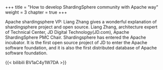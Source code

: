 +++
title = "How to develop ShardingSphere community with Apache way"
weight = 3
chapter = true
+++

Apache shardingsphere VP: Liang Zhang gives a wonderful explanation of shardingsphere project and open source. Liang Zhang, architecture expert of Technical Center, JD Digital Technology(JD.com), Apache ShardingSphere PMC Chair. Shardingsphere has entered the Apache incubator. It is the first open source project of JD to enter the Apache software foundation, and it is also the first distributed database of Apache software foundation.

{{< bilibili BV1aC4y1W7DA >}}
